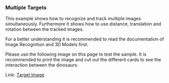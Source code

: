 ### Multiple Targets

This example shows how to recognize and track multiple images simultaneously. Furthermore it shows how to use distance, translation and rotation between the tracked images.

For a better understanding it is recommended to read the documentation of Image Recognition and 3D Models first.

Please use the following image on this page to test the sample. It is recommended to print the image and cut out the different cards to see the interaction between the dinosaurs.

Link: [Target Image](https://www.wikitude.com/external/doc/documentation/7.1/iosnative/targetimages.html)
